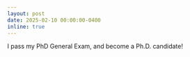 ```yaml
---
layout: post
date: 2025-02-10 00:00:00-0400
inline: true
---
```


I pass my PhD General Exam, and become a Ph.D. candidate!
